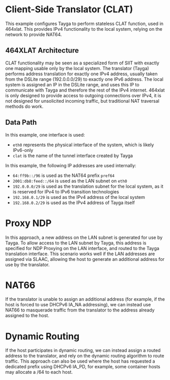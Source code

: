 # Client-Side Translator (CLAT)

This example configures Tayga to perform stateless CLAT function, used in 464xlat. This provides IPv4 functionality to the local system, relying on the network to provide NAT64. 

## 464XLAT Architecture
CLAT functionality may be seen as a specialized form of SIIT with exactly one mapping usable only by the local system. The translator (Tayga) performs address translation for exactly one IPv4 address, usually taken from the DSLite range (192.0.0.0/29) to exactly one IPv6 address. The local system is assigned an IP in the DSLite range, and uses this IP to communicate with Tayga and therefore the rest of the IPv4 internet. 464xlat is only designed to provide access to outgoing connections over IPv4, it is not designed for unsolicited incoming traffic, but traditional NAT traversal methods do work. 

## Data Path
In this example, one interface is used:
* `eth0` represents the physical interface of the system, which is likely IPv6-only
* `clat` is the name of the tunnel interface created by Tayga

In this example, the following IP addresses are used internally:
* `64:ff9b::/96` is used as the NAT64 prefix `pref64`
* `2001:db8:feed::/64` is used as the LAN subnet on `eth0`
* `192.0.0.0/29` is used as the translation subnet for the local system, as it is reserved for IPv4 to IPv6 transition technologies 
* `192.168.0.1/29` is used as the IPv4 address of the local system
* `192.168.0.2/29` is used as the IPv4 address of Tayga itself

# Proxy NDP
In this approach, a new address on the LAN subnet is generated for use by Tayga. To allow access to the LAN subnet by Tayga, this address is specified for NDP Proxying on the LAN interface, and routed to the Tayga translation interface. This scenario works well if the LAN addresses are assigned via SLAAC, allowing the host to generate an additional address for use by the translator. 

# NAT66
If the translator is unable to assign an additional address (for example, if the host is forced to use DHCPv6 IA_NA addressing), we can instead use NAT66 to masquerade traffic from the translator to the address already assigned to the host. 

# Dynamic Routing
If the host participates in dynamic routing, we can instead assign a routed address to the translator, and rely on the dynamic routing algorithm to route traffic. This approach can also be used where the host has requested a dedicated prefix using DHCPv6 IA_PD, for example, some container hosts may allocate a /64 to each host.